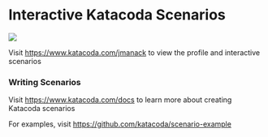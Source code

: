 # Interactive Katacoda Scenarios

[![](http://shields.katacoda.com/katacoda/jmanack/count.svg)](https://www.katacoda.com/jmanack "Get your profile on Katacoda.com")

Visit https://www.katacoda.com/jmanack to view the profile and interactive scenarios

### Writing Scenarios
Visit https://www.katacoda.com/docs to learn more about creating Katacoda scenarios

For examples, visit https://github.com/katacoda/scenario-example
